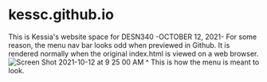 # kessc.github.io
This is Kessia's website space for DESN340
-OCTOBER 12, 2021-
  For some reason, the menu nav bar looks odd when previewed in Github. It is rendered normally when the original index.html is viewed on a web browser.![Screen Shot 2021-10-12 at 9 25 00 AM](https://user-images.githubusercontent.com/91140484/136985571-d9607067-9e71-4b28-9a15-c7a62be3875e.jpg)
^ This is how the menu is meant to look.
